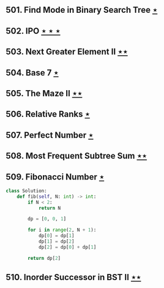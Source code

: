 ## 501. Find Mode in Binary Search Tree [$\star$](https://leetcode.com/problems/find-mode-in-binary-search-tree)

## 502. IPO [$\star\star\star$](https://leetcode.com/problems/ipo)

## 503. Next Greater Element II [$\star\star$](https://leetcode.com/problems/next-greater-element-ii)

## 504. Base 7 [$\star$](https://leetcode.com/problems/base-7)

## 505. The Maze II [$\star\star$](https://leetcode.com/problems/the-maze-ii)

## 506. Relative Ranks [$\star$](https://leetcode.com/problems/relative-ranks)

## 507. Perfect Number [$\star$](https://leetcode.com/problems/perfect-number)

## 508. Most Frequent Subtree Sum [$\star\star$](https://leetcode.com/problems/most-frequent-subtree-sum)

## 509. Fibonacci Number [$\star$](https://leetcode.com/problems/fibonacci-number)

```python
class Solution:
    def fib(self, N: int) -> int:
        if N < 2:
            return N

        dp = [0, 0, 1]

        for i in range(2, N + 1):
            dp[0] = dp[1]
            dp[1] = dp[2]
            dp[2] = dp[0] + dp[1]

        return dp[2]
```

## 510. Inorder Successor in BST II [$\star\star$](https://leetcode.com/problems/inorder-successor-in-bst-ii)
